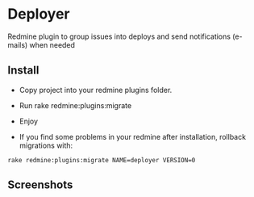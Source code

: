 # Deployer
Redmine plugin to group issues into deploys and send notifications (e-mails) when needed

## Install
* Copy project into your redmine plugins folder.

* Run rake redmine:plugins:migrate

* Enjoy

* If you find some problems in your redmine after installation, rollback migrations with:

```rake redmine:plugins:migrate NAME=deployer VERSION=0```

## Screenshots


